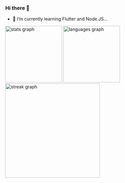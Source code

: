 
### Hi there 👋
- 🌱 I’m currently learning Flutter and Node.JS...

<div>
  <img height="180em" src="https://github-readme-stats.vercel.app/api?username=pankaj541998&hide_title=false&hide_rank=false&show_icons=true&include_all_commits=true&count_private=true&disable_animations=false&theme=dark&locale=en&hide_border=false" alt="stats graph"  />
  <img height="180em" src="https://github-readme-stats.vercel.app/api/top-langs?username=pankaj541998&locale=en&hide_title=false&layout=compact&card&theme=dark&hide_border=false" alt="languages graph"  />
</div>

<div>
  <img src="https://streak-stats.demolab.com?user=pankaj541998&locale=en&include_all_commits=true&mode=daily&theme=dark&hide_border=false&border_radius=5" height="300"  alt="streak graph"  />
</div>
<!--
*14Sandee/14Sandee* is a ✨ special ✨ repository because its `README.md` (this file) appears on your GitHub profile.

Here are some ideas to get you started:

- 🔭 I’m currently working on ...
- 🌱 I’m currently learning ...
- 👯 I’m looking to collaborate on ...
- 🤔 I’m looking for help with ...
- 💬 Ask me about ...
- 📫 How to reach me: ...
- 😄 Pronouns: ...
- ⚡ Fun fact: ...
-->
